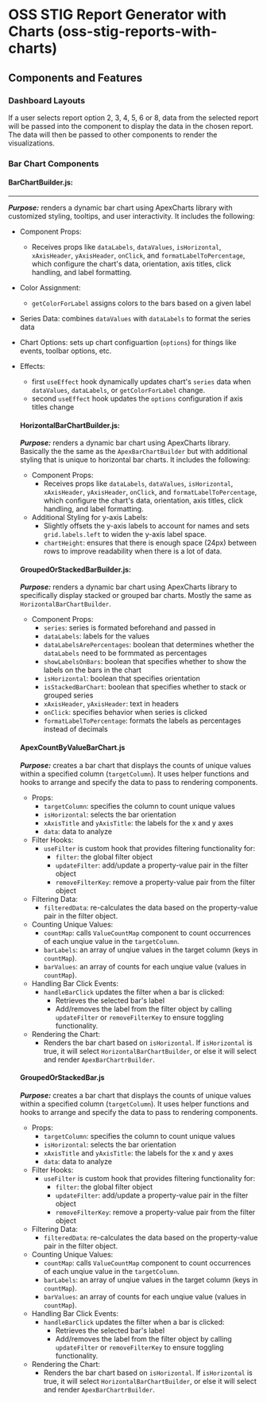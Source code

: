 
# OSS STIG Report Generator with Charts (oss-stig-reports-with-charts)

## Components and Features

### Dashboard Layouts
If a user selects report option 2, 3, 4, 5, 6 or 8, data from the selected report will be passed into the component to display the data in the chosen report. The data will then be passed to other components to render the visualizations.

### Bar Chart Components
#### BarChartBuilder.js: 
---
***Purpose:*** renders a dynamic bar chart using ApexCharts library with customized styling, tooltips, and user interactivity. It includes the following:
- Component Props:
  - Receives props like `dataLabels`, `dataValues`, `isHorizontal`, `xAxisHeader`, `yAxisHeader`, `onClick`, and `formatLabelToPercentage`, which configure the chart's data, orientation, axis titles, click handling, and label formatting.
- Color Assignment: 
  - `getColorForLabel` assigns colors to the bars based on a given label
- Series Data: combines `dataValues` with `dataLabels` to format the series data
- Chart Options: sets up chart configuartion (`options`) for things like events, toolbar options, etc.
- Effects:
  - first `useEffect` hook dynamically updates chart's `series` data when `dataValues`, `dataLabels`, or `getColorForLabel` change.
  - second `useEffect` hook updates the `options` configuration if axis titles change

  #### HorizontalBarChartBuilder.js:  
  ***Purpose:*** renders a dynamic bar chart using ApexCharts library. Basically the the same as the `ApexBarChartBuilder` but with additional styling that is unique to horizontal bar charts. It includes the following:
  - Component Props:
    - Receives props like `dataLabels`, `dataValues`, `isHorizontal`, `xAxisHeader`, `yAxisHeader`, `onClick`, and `formatLabelToPercentage`, which configure the chart's data, orientation, axis titles, click handling, and label formatting.
  - Additional Styling for y-axis Labels:
    - Slightly offsets the y-axis labels to account for names and sets `grid.labels.left` to widen the y-axis label space.
    - `chartHeight`: ensures that there is enough space (24px) between rows to improve readability when there is a lot of data. 
  
  #### GroupedOrStackedBarBuilder.js:  
  ***Purpose:*** renders a dynamic bar chart using ApexCharts library to specifically display stacked or grouped bar charts. Mostly the same as `HorizontalBarChartBuilder`.
  - Component Props:  
    - `series`: series is formated beforehand and passed in
    - `dataLabels`: labels for the values
    - `dataLabelsArePercentages`: boolean that determines whether the `dataLabels` need to be formmated as percentages
    - `showLabelsOnBars`: boolean that specifies whether to show the labels on the bars in the chart
    - `isHorizontal`: boolean that specifies orientation
    - `isStackedBarChart`: boolean that specifies whether to stack or grouped series
    - `xAxisHeader`, `yAxisHeader`: text in headers
    - `onClick`: specifies behavior when series is clicked
    - `formatLabelToPercentage`: formats the labels as percentages instead of decimals

  #### ApexCountByValueBarChart.js 
  ***Purpose:*** creates a bar chart that displays the counts of unique values within a specified column (`targetColumn`). It uses helper functions and hooks to arrange and specify the data to pass to rendering components. 
  - Props:
    - `targetColumn`: specifies the column to count unique values
    - `isHorizontal`: selects the bar orientation
    - `xAxisTitle` and `yAxisTitle`: the labels for the x and y axes
    - `data`: data to analyze
  - Filter Hooks:
    - `useFilter` is custom hook that provides filtering functionality for:
      - `filter`: the global filter object
      - `updateFilter`: add/update a property-value pair in the filter object
      -  `removeFilterKey`: remove a property-value pair from the filter object
  - Filtering Data:
    - `filteredData`: re-calculates the data based on the property-value pair in the filter object.
  - Counting Unique Values:
    -  `countMap`: calls `ValueCountMap` component to count occurrences of each unqiue value in the `targetColumn`.
    - `barLabels`: an array of unqiue values in the target column (keys in `countMap`).
    - `barValues`: an array of counts for each unqiue value (values in `countMap`).
  - Handling Bar Click Events:
    - `handleBarClick` updates the filter when a bar is clicked:
      - Retrieves the selected bar's label
      - Add/removes the label from the filter object by calling `updateFilter` or `removeFilterKey` to ensure toggling functionality.
  - Rendering the Chart:
    - Renders the bar chart based on `isHorizontal`. If `isHorizontal` is true, it will select `HorizontalBarChartBuilder`, or else it will select and render `ApexBarChartrBuilder`.
  
  #### GroupedOrStackedBar.js
    ***Purpose:*** creates a bar chart that displays the counts of unique values within a specified column (`targetColumn`). It uses helper functions and hooks to arrange and specify the data to pass to rendering components. 
  - Props:
    - `targetColumn`: specifies the column to count unique values
    - `isHorizontal`: selects the bar orientation
    - `xAxisTitle` and `yAxisTitle`: the labels for the x and y axes
    - `data`: data to analyze
  - Filter Hooks:
    - `useFilter` is custom hook that provides filtering functionality for:
      - `filter`: the global filter object
      - `updateFilter`: add/update a property-value pair in the filter object
      -  `removeFilterKey`: remove a property-value pair from the filter object
  - Filtering Data:
    - `filteredData`: re-calculates the data based on the property-value pair in the filter object.
  - Counting Unique Values:
    -  `countMap`: calls `ValueCountMap` component to count occurrences of each unqiue value in the `targetColumn`.
    - `barLabels`: an array of unqiue values in the target column (keys in `countMap`).
    - `barValues`: an array of counts for each unqiue value (values in `countMap`).
  - Handling Bar Click Events:
    - `handleBarClick` updates the filter when a bar is clicked:
      - Retrieves the selected bar's label
      - Add/removes the label from the filter object by calling `updateFilter` or `removeFilterKey` to ensure toggling functionality.
  - Rendering the Chart:
    - Renders the bar chart based on `isHorizontal`. If `isHorizontal` is true, it will select `HorizontalBarChartBuilder`, or else it will select and render `ApexBarChartrBuilder`.










<!---
# Getting Started with Create React App

This project was bootstrapped with [Create React App](https://github.com/facebook/create-react-app).

## Available Scripts

In the project directory, you can run:

### `npm start`

Runs the app in the development mode.\
Open [http://localhost:3000](http://localhost:3000) to view it in your browser.

The page will reload when you make changes.\
You may also see any lint errors in the console.

### `npm test`

Launches the test runner in the interactive watch mode.\
See the section about [running tests](https://facebook.github.io/create-react-app/docs/running-tests) for more information.

### `npm run build`

Builds the app for production to the `build` folder.\
It correctly bundles React in production mode and optimizes the build for the best performance.

The build is minified and the filenames include the hashes.\
Your app is ready to be deployed!

See the section about [deployment](https://facebook.github.io/create-react-app/docs/deployment) for more information.

### `npm run eject`

**Note: this is a one-way operation. Once you `eject`, you can't go back!**

If you aren't satisfied with the build tool and configuration choices, you can `eject` at any time. This command will remove the single build dependency from your project.

Instead, it will copy all the configuration files and the transitive dependencies (webpack, Babel, ESLint, etc) right into your project so you have full control over them. All of the commands except `eject` will still work, but they will point to the copied scripts so you can tweak them. At this point you're on your own.

You don't have to ever use `eject`. The curated feature set is suitable for small and middle deployments, and you shouldn't feel obligated to use this feature. However we understand that this tool wouldn't be useful if you couldn't customize it when you are ready for it.

## Learn More

You can learn more in the [Create React App documentation](https://facebook.github.io/create-react-app/docs/getting-started).

To learn React, check out the [React documentation](https://reactjs.org/).

### Code Splitting

This section has moved here: [https://facebook.github.io/create-react-app/docs/code-splitting](https://facebook.github.io/create-react-app/docs/code-splitting)

### Analyzing the Bundle Size

This section has moved here: [https://facebook.github.io/create-react-app/docs/analyzing-the-bundle-size](https://facebook.github.io/create-react-app/docs/analyzing-the-bundle-size)

### Making a Progressive Web App

This section has moved here: [https://facebook.github.io/create-react-app/docs/making-a-progressive-web-app](https://facebook.github.io/create-react-app/docs/making-a-progressive-web-app)

### Advanced Configuration

This section has moved here: [https://facebook.github.io/create-react-app/docs/advanced-configuration](https://facebook.github.io/create-react-app/docs/advanced-configuration)

### Deployment

This section has moved here: [https://facebook.github.io/create-react-app/docs/deployment](https://facebook.github.io/create-react-app/docs/deployment)

### `npm run build` fails to minify

This section has moved here: [https://facebook.github.io/create-react-app/docs/troubleshooting#npm-run-build-fails-to-minify](https://facebook.github.io/create-react-app/docs/troubleshooting#npm-run-build-fails-to-minify)

<hr style="border: none; height: 3px;/>


---
--->


